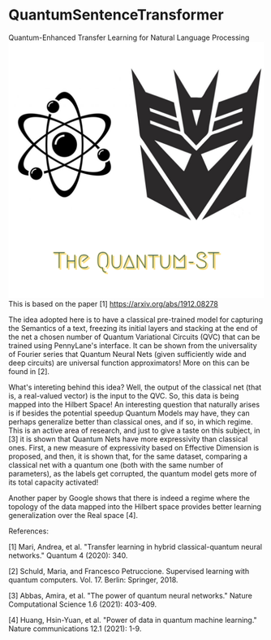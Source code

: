 # QuantumSentenceTransformer
Quantum-Enhanced Transfer Learning for Natural Language Processing
![Q-ST-logo](logo.png)
This is based on the paper [1] https://arxiv.org/abs/1912.08278

The idea adopted here is to have a classical pre-trained model for capturing the Semantics of a text, freezing its initial layers and stacking at the end of the net a chosen number of Quantum Variational Circuits (QVC) that can be trained using PennyLane's interface. It can be shown from the universality of Fourier series that Quantum Neural Nets (given sufficiently wide and deep circuits) are universal function approximators! More on this can be found in [2].

What's intereting behind this idea? Well, the output of the classical net (that is, a real-valued vector) is the input to the QVC. So, this data is being mapped into the Hilbert Space! An interesting question that naturally arises is if besides the potential speedup Quantum Models may have, they can perhaps generalize better than classical ones, and if so, in which regime. This is an active area of research, and just to give a taste on this subject, in [3] it is shown that Quantum Nets have more expressivity than classical ones. First, a new measure of expressivity based on Effective Dimension is proposed, and then, it is shown that, for the same dataset, comparing a classical net with a quantum one (both with the same number of parameters), as the labels get corrupted, the quantum model gets more of its total capacity activated!

Another paper by Google shows that there is indeed a regime where the topology of the data mapped into the Hilbert space provides better learning generalization over the Real space [4].

References:

[1] Mari, Andrea, et al. "Transfer learning in hybrid classical-quantum neural networks." Quantum 4 (2020): 340.

[2] Schuld, Maria, and Francesco Petruccione. Supervised learning with quantum computers. Vol. 17. Berlin: Springer, 2018.

[3] Abbas, Amira, et al. "The power of quantum neural networks." Nature Computational Science 1.6 (2021): 403-409.

[4] Huang, Hsin-Yuan, et al. "Power of data in quantum machine learning." Nature communications 12.1 (2021): 1-9.
